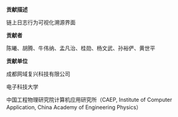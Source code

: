 **贡献描述**

链上日志行为可视化溯源界面

**贡献者**

陈曦、胡腾、牛伟纳、孟凡治、桂勋、杨文武、孙裕俨、黄世平

**贡献单位**

成都网域复兴科技有限公司

电子科技大学

中国工程物理研究院计算机应用研究所（CAEP, Institute of Computer Application, China Academy of Engineering Physics）
